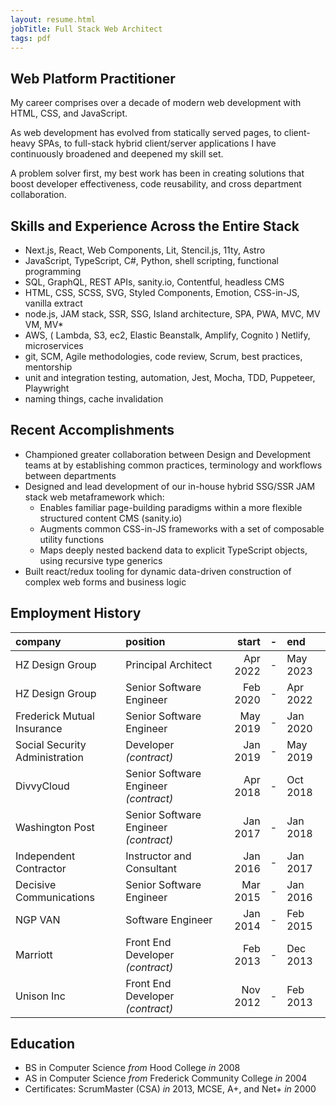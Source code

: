 ```yaml
---
layout: resume.html
jobTitle: Full Stack Web Architect
tags: pdf
---
```


## Web Platform Practitioner

My career comprises over a decade of modern web development with HTML, CSS, and JavaScript.

As web development has evolved from statically served pages, to client-heavy SPAs, to full-stack
hybrid client/server applications I have continuously broadened and deepened my skill set.

A problem solver first, my best work has been in creating solutions that boost developer
effectiveness, code reusability, and cross department collaboration.

## Skills and Experience Across the Entire Stack

- Next.js, React, Web Components, Lit, Stencil.js, 11ty, Astro
- JavaScript, TypeScript, C#, Python, shell scripting, functional programming
- SQL, GraphQL, REST APIs, sanity.io, Contentful, headless CMS
- HTML, CSS, SCSS, SVG, Styled Components, Emotion, CSS-in-JS, vanilla extract
- node.js, JAM stack, SSR, SSG, Island architecture, SPA, PWA, MVC, MV VM, MV\*
- AWS, ( Lambda, S3, ec2, Elastic Beanstalk, Amplify, Cognito ) Netlify, microservices
- git, SCM, Agile methodologies, code review, Scrum, best practices, mentorship
- unit and integration testing, automation, Jest, Mocha, TDD, Puppeteer, Playwright
- naming things, cache invalidation

## Recent Accomplishments

- Championed greater collaboration between Design and Development teams at by establishing common
  practices, terminology and workflows between departments
- Designed and lead development of our in-house hybrid SSG/SSR JAM stack web metaframework which:
  - Enables familiar page-building paradigms within a more flexible structured content CMS
    (sanity.io)
  - Augments common CSS-in-JS frameworks with a set of composable utility functions
  - Maps deeply nested backend data to explicit TypeScript objects, using recursive type generics
- Built react/redux tooling for dynamic data-driven construction of complex web forms and business
  logic

## Employment History

| company                        | position                              |    start |  -  | end      |
| :----------------------------- | :------------------------------------ | -------: | :-: | :------- |
| HZ Design Group                | Principal Architect                   | Apr 2022 |  -  | May 2023 |
| HZ Design Group                | Senior Software Engineer              | Feb 2020 |  -  | Apr 2022 |
| Frederick Mutual Insurance     | Senior Software Engineer              | May 2019 |  -  | Jan 2020 |
| Social Security Administration | Developer _(contract)_                | Jan 2019 |  -  | May 2019 |
| DivvyCloud                     | Senior Software Engineer _(contract)_ | Apr 2018 |  -  | Oct 2018 |
| Washington Post                | Senior Software Engineer _(contract)_ | Jan 2017 |  -  | Jan 2018 |
| Independent Contractor         | Instructor and Consultant             | Jan 2016 |  -  | Jan 2017 |
| Decisive Communications        | Senior Software Engineer              | Mar 2015 |  -  | Jan 2016 |
| NGP VAN                        | Software Engineer                     | Jan 2014 |  -  | Feb 2015 |
| Marriott                       | Front End Developer _(contract)_      | Feb 2013 |  -  | Dec 2013 |
| Unison Inc                     | Front End Developer _(contract)_      | Nov 2012 |  -  | Feb 2013 |

## Education

- BS in Computer Science _from_ Hood College _in_ 2008
- AS in Computer Science _from_ Frederick Community College _in_ 2004
- Certificates: ScrumMaster (CSA) _in_ 2013, MCSE, A+, and Net+ _in_ 2000
